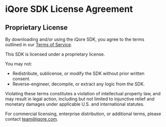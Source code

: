 # iQore SDK License Agreement

## Proprietary License

By downloading and/or using the iQore SDK, you agree to the terms outlined in our [Terms of Service](https://www.iqore.com/terms-of-service).

This SDK is licensed under a proprietary license.

You may not:
- Redistribute, sublicense, or modify the SDK without prior written consent.
- Reverse-engineer, decompile, or extract any logic from the SDK.

Violating these terms constitutes a violation of intellectual property law, and may result in legal action, including but not limited to injunctive relief and monetary damages under applicable U.S. and international statutes.

For commercial licensing, enterprise distribution, or additional terms, please contact [team@iqore.com](mailto:team@iqore.com).

